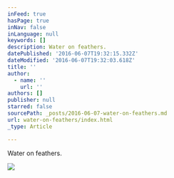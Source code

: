 ```yaml
---
inFeed: true
hasPage: true
inNav: false
inLanguage: null
keywords: []
description: Water on feathers.
datePublished: '2016-06-07T19:32:15.332Z'
dateModified: '2016-06-07T19:32:03.618Z'
title: ''
author:
  - name: ''
    url: ''
authors: []
publisher: null
starred: false
sourcePath: _posts/2016-06-07-water-on-feathers.md
url: water-on-feathers/index.html
_type: Article

---
```

Water on feathers.

  
![](https://the-grid-user-content.s3-us-west-2.amazonaws.com/9b2c43de-7f61-40f2-a280-a5f172bf4753.jpg)